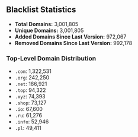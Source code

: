 ## Blacklist Statistics

- **Total Domains:** 3,001,805
- **Unique Domains:** 3,001,805
- **Added Domains Since Last Version:** 972,067
- **Removed Domains Since Last Version:** 992,178

### Top-Level Domain Distribution

-  `.com`: 1,322,531
-  `.org`: 242,250
-  `.net`: 186,921
-  `.top`: 94,322
-  `.xyz`: 74,393
-  `.shop`: 73,127
-  `.io`: 67,600
-  `.ru`: 61,276
-  `.info`: 52,946
-  `.pl`: 49,411
